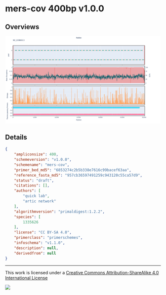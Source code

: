 # mers-cov 400bp v1.0.0

## Overviews

![NC_019843.3.png](work/NC_019843.3.png)

## Details

```json
{
    "ampliconsize": 400,
    "schemeversion": "v1.0.0",
    "schemename": "mers-cov",
    "primer_bed_md5": "6853274c2b5b338e7616c99bacef63aa",
    "reference_fasta_md5": "957cb36597491259c943120c55ca57d9",
    "status": "draft",
    "citations": [],
    "authors": [
        "quick lab",
        "artic network"
    ],
    "algorithmversion": "primaldigest:1.2.2",
    "species": [
        1335626
    ],
    "license": "CC BY-SA 4.0",
    "primerclass": "primerschemes",
    "infoschema": "v1.1.0",
    "description": null,
    "derivedfrom": null
}
```



------------------------------------------------------------------------

This work is licensed under a [Creative Commons Attribution-ShareAlike 4.0 International License](http://creativecommons.org/licenses/by-sa/4.0/) 

![](https://i.creativecommons.org/l/by-sa/4.0/88x31.png)